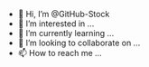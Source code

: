 - 👋 Hi, I’m @GitHub-Stock
- 👀 I’m interested in ...
- 🌱 I’m currently learning ...
- 💞️ I’m looking to collaborate on ...
- 📫 How to reach me ...

<!---
GitHub-Stock/GitHub-Stock is a ✨ special ✨ repository because its `README.md` (this file) appears on your GitHub profile.
You can click the Preview link to take a look at your changes.
--->
